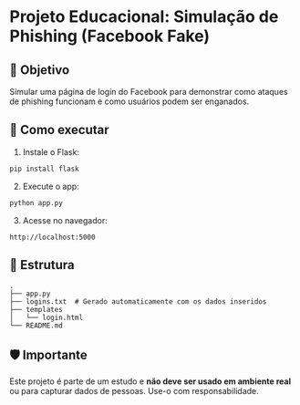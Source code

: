 # Projeto Educacional: Simulação de Phishing (Facebook Fake)

## 📌 Objetivo

Simular uma página de login do Facebook para demonstrar como ataques de phishing funcionam e como usuários podem ser enganados.

## 🚀 Como executar

1. Instale o Flask:
```bash
pip install flask
```

2. Execute o app:
```bash
python app.py
```

3. Acesse no navegador:
```
http://localhost:5000
```

## 📁 Estrutura

```
.
├── app.py
├── logins.txt  # Gerado automaticamente com os dados inseridos
├── templates
│   └── login.html
└── README.md
```

## 🛡️ Importante

Este projeto é parte de um estudo e **não deve ser usado em ambiente real** ou para capturar dados de pessoas. Use-o com responsabilidade.
